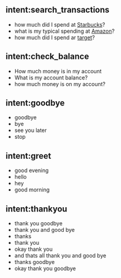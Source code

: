 ## intent:search_transactions
- how much did I spend at [Starbucks](vendor_name)?
- what is my typical spending at [Amazon](vendor_name)?
- how much did I spend ar [target](vendor_name)?

## intent:check_balance
- How much money is in my account
- What is my account balance?
- how much money is on my account?

## intent:goodbye
- goodbye
- bye
- see you later
- stop

## intent:greet
- good evening
- hello
- hey
- good morning

## intent:thankyou
- thank you goodbye
- thank you and good bye
- thanks
- thank you
- okay thank you
- and thats all thank you and good bye
- thanks goodbye
- okay thank you goodbye
